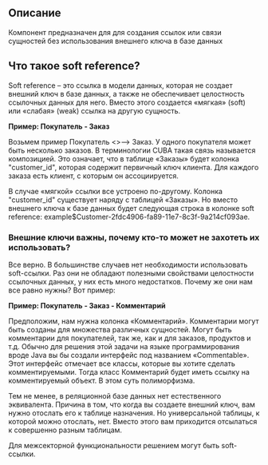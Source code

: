 ## Описание
Компонент предназначен для для создания ссылок или связи сущностей без использования внешнего ключа в базе данных

## Что такое soft reference?
Soft reference – это ссылка в модели данных, которая не создает внешний ключ в базе данных, а также не обеспечивает целостность ссылочных данных для него. Вместо этого создается «мягкая» (soft) или «слабая» (weak) ссылка на другую сущность.

**Пример: Покупатель - Заказ**

Возьмем пример Покупатель <>--> Заказ. У одного покупателя может быть несколько заказов. В терминологии CUBA такая связь называется композицией. Это означает, что в таблице «Заказы» будет колонка "customer_id", которая содержит первичный ключ клиента. Для каждого заказа есть клиент, с которым он ассоциируется.

В случае «мягкой» ссылки все устроено по-другому. Колонка "customer_id" существует наряду с таблицей «Заказы». Но вместо внешнего ключа к базе данных будет следующая строка в колонке soft reference: example$Customer-2fdc4906-fa89-11e7-8c3f-9a214cf093ae.

### Внешние ключи важны, почему кто-то может не захотеть их использовать?
Все верно. В большинстве случаев нет необходимости использовать soft-ссылки. Раз они не обладают полезными свойствами целостности ссылочных данных, у них есть много недостатков. Почему же они нам все равно нужны? Вот пример:

**Пример: Покупатель - Заказ - Комментарий**

Предположим, нам нужна колонка «Комментарий». Комментарии могут быть созданы для множества различных сущностей. Могут быть комментарии для покупателей, так же, как и для заказов, продуктов и т.д. Обычно для решения этой задачи на языке программирования вроде Java вы бы создали интерфейс под названием «Commentable». Этот интерфейс отмечает все классы, которые вы хотите сделать комментируемыми. Тогда класс Комментарий будет иметь ссылку на комментируемый объект. В этом суть полиморфизма.

Тем не менее, в реляционной базе данных нет естественного эквивалента. Причина в том, что когда вы создаете внешний ключ, вам нужно отослать его к таблице назначения. Но универсальной таблицы, к которой можно отослать, нет. Вместо этого вам приходится отсылаться к совершенно разным таблицам.

Для межсекторной функциональности решением могут быть soft-ссылки.